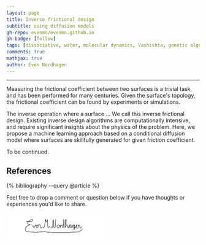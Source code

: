 ```yaml
---
layout: page
title: Inverse frictional design
subtitle: using diffusion models
gh-repo: evenmn/evenmn.github.io
gh-badge: [follow]
tags: [dissociative, water, molecular dynamics, Vashishta, genetic algorithm]
comments: true
mathjax: true
author: Even Nordhagen
---
```

---

Measuring the frictional coefficient between two surfaces is a trivial task, and has been performed for many centuries. Given the surface's topology, the frictional coefficient can be found by experiments or simulations.

The inverse operation where a surface ... We call this inverse frictional design. Existing inverse design algorithms are computationally intensive, and require significant insights about the physics of the problem. Here, we propose a machine learning approach based on a conditional diffusion model where surfaces are skillfully generated for given friction coefficient.

To be continued. 

## References
{% bibliography --query @article %}

Feel free to drop a comment or question below if you have thoughts or experiences you'd like to share.

<div class="signature">
    <img src="/assets/img/signature.png" alt="Signature" style="width: 50%;">
</div>
